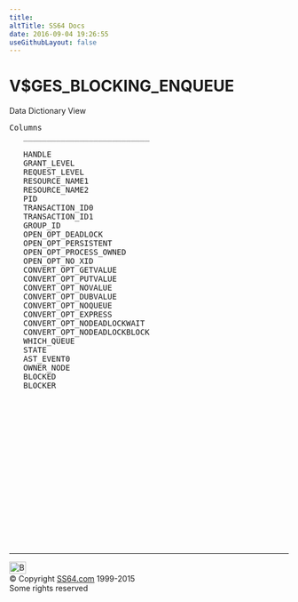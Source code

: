 ```yaml
---
title:
altTitle: SS64 Docs
date: 2016-09-04 19:26:55
useGithubLayout: false
---
```

<!-- #BeginLibraryItem "/Library/head_orav.lbi" --><!-- #EndLibraryItem --><h1>V$GES_BLOCKING_ENQUEUE </h1>  
 <p> Data Dictionary View </p> 
 
<pre>Columns
   ___________________________
 
   HANDLE
   GRANT_LEVEL
   REQUEST_LEVEL
   RESOURCE_NAME1
   RESOURCE_NAME2
   PID
   TRANSACTION_ID0
   TRANSACTION_ID1
   GROUP_ID
   OPEN_OPT_DEADLOCK
   OPEN_OPT_PERSISTENT
   OPEN_OPT_PROCESS_OWNED
   OPEN_OPT_NO_XID
   CONVERT_OPT_GETVALUE
   CONVERT_OPT_PUTVALUE
   CONVERT_OPT_NOVALUE
   CONVERT_OPT_DUBVALUE
   CONVERT_OPT_NOQUEUE
   CONVERT_OPT_EXPRESS
   CONVERT_OPT_NODEADLOCKWAIT
   CONVERT_OPT_NODEADLOCKBLOCK
   WHICH_QUEUE
   STATE
   AST_EVENT0
   OWNER_NODE
   BLOCKED
   BLOCKER

</pre>
<p><b></b></p><!-- #BeginLibraryItem "/Library/foot_orad.lbi" --><p>
<!-- oracle-footer -->
<ins class="adsbygoogle" style="display:inline-block;width:300px;height:250px" data-ad-client="ca-pub-6140977852749469" data-ad-slot="4275490898"></ins>
<script>
(adsbygoogle = window.adsbygoogle || []).push({});
</script></p>
<hr>
<div id="bl" class="footer"><a href="V$GES_BLOCKING_ENQUEUE.html#"><img src="../images/top.png" width="30" height="22" alt="Back to the Top"></a></div>
<div id="br" class="footer, tagline">© Copyright <a href="../index.html">SS64.com</a> 1999-2015<br>
Some rights reserved</div>
<!-- #EndLibraryItem -->


